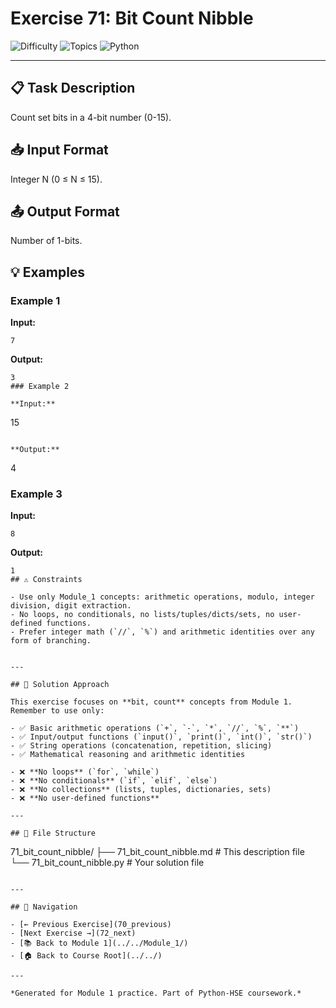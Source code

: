# Exercise 71: Bit Count Nibble

![Difficulty](https://img.shields.io/badge/Difficulty-Module%201-green)
![Topics](https://img.shields.io/badge/Topics-bit%2C%20count-blue)
![Python](https://img.shields.io/badge/Python-Module%201%20Concepts-yellow)

---

## 📋 Task Description

Count set bits in a 4-bit number (0-15).
## 📥 Input Format

Integer N (0 ≤ N ≤ 15).
## 📤 Output Format

Number of 1-bits.
## 💡 Examples

### Example 1

**Input:**
```
7
```

**Output:**
```
3
### Example 2

**Input:**
```
15
```

**Output:**
```
4
### Example 3

**Input:**
```
8
```

**Output:**
```
1
## ⚠️ Constraints

- Use only Module_1 concepts: arithmetic operations, modulo, integer division, digit extraction.
- No loops, no conditionals, no lists/tuples/dicts/sets, no user-defined functions.
- Prefer integer math (`//`, `%`) and arithmetic identities over any form of branching.


---

## 🎯 Solution Approach

This exercise focuses on **bit, count** concepts from Module 1. Remember to use only:

- ✅ Basic arithmetic operations (`+`, `-`, `*`, `//`, `%`, `**`)
- ✅ Input/output functions (`input()`, `print()`, `int()`, `str()`)
- ✅ String operations (concatenation, repetition, slicing)
- ✅ Mathematical reasoning and arithmetic identities

- ❌ **No loops** (`for`, `while`)
- ❌ **No conditionals** (`if`, `elif`, `else`)
- ❌ **No collections** (lists, tuples, dictionaries, sets)
- ❌ **No user-defined functions**

---

## 📁 File Structure
```
71_bit_count_nibble/
├── 71_bit_count_nibble.md     # This description file
└── 71_bit_count_nibble.py     # Your solution file
```

---

## 🔗 Navigation

- [← Previous Exercise](70_previous) 
- [Next Exercise →](72_next)
- [📚 Back to Module 1](../../Module_1/)
- [🏠 Back to Course Root](../../)

---

*Generated for Module 1 practice. Part of Python-HSE coursework.*
